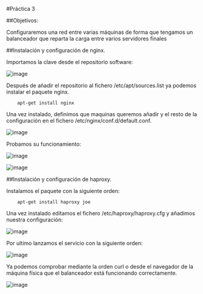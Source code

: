 ﻿#Práctica 3

##Objetivos:

Configuraremos una red entre varias máquinas de forma que
tengamos un balanceador que reparta la carga entre varios servidores finales



##Instalación y configuración de nginx.

Importamos la clave desde el repositorio software:

![image](https://github.com/alvaro-gr/SWAP2015/blob/master/Practicas/Practica3/Capturas/importar_clave(nginx).png)
	
Después de añadir el repositorio al fichero /etc/apt/sources.list
ya podemos instalar el paquete nginx.

		apt-get install nginx



Una vez instalado, definimos que maquinas queremos añadir y el resto de la configuración en el fichero /etc/nginx/conf.d/default.conf.

![image](https://github.com/alvaro-gr/SWAP2015/blob/master/Practicas/Practica3/Capturas/configuracion(nginx).png)


Probamos su funcionamiento:

![image](https://github.com/alvaro-gr/SWAP2015/blob/master/Practicas/Practica3/Capturas/funcionamiento1(nginx).png)

![image](https://github.com/alvaro-gr/SWAP2015/blob/master/Practicas/Practica3/Capturas/funcionamiento2(nginx).png)




##Instalación y configuración de haproxy.

Instalamos el paquete con la siguiente orden:
	
		apt-get install haproxy joe

Una vez instalado editamos el fichero /etc/haproxy/haproxy.cfg y añadimos nuestra configuración:

![image](https://github.com/alvaro-gr/SWAP2015/blob/master/Practicas/Practica3/Capturas/configuracion(haproxy).png)

Por ultimo lanzamos el servicio con la siguiente orden:

![image](https://github.com/alvaro-gr/SWAP2015/blob/master/Practicas/Practica3/Capturas/start(haproxy).png)

Ya podemos comprobar mediante la orden curl o desde el navegador de la  máquina física que el balanceador está funcionando correctamente.	

![image](https://github.com/alvaro-gr/SWAP2015/blob/master/Practicas/Practica3/Capturas/funcionamiento(haproxy).png)
